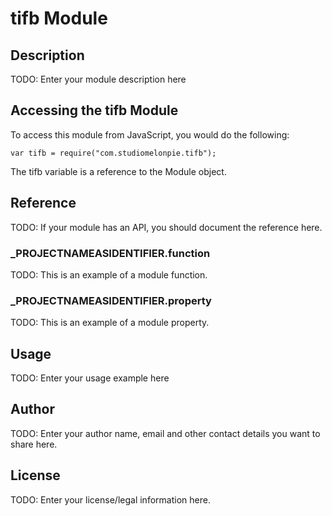 # tifb Module

## Description

TODO: Enter your module description here

## Accessing the tifb Module

To access this module from JavaScript, you would do the following:

	var tifb = require("com.studiomelonpie.tifb");

The tifb variable is a reference to the Module object.	

## Reference

TODO: If your module has an API, you should document
the reference here.

### ___PROJECTNAMEASIDENTIFIER__.function

TODO: This is an example of a module function.

### ___PROJECTNAMEASIDENTIFIER__.property

TODO: This is an example of a module property.

## Usage

TODO: Enter your usage example here

## Author

TODO: Enter your author name, email and other contact
details you want to share here. 

## License

TODO: Enter your license/legal information here.
